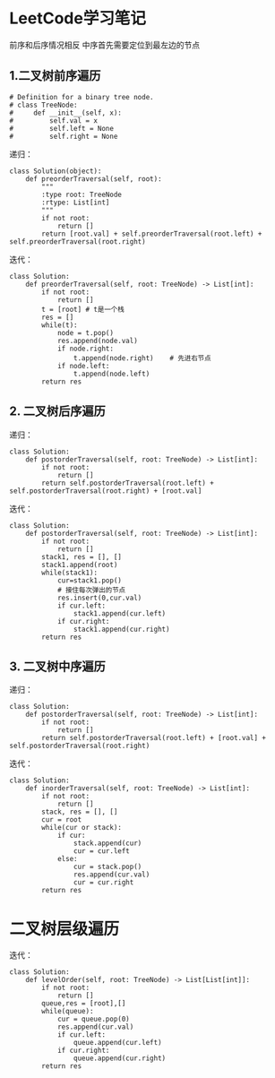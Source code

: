 <!--
 * @Author: your name
 * @Date: 2019-05-09 16:23:40
 * @LastEditTime: 2020-04-09 13:53:14
 * @LastEditors: Please set LastEditors
 * @Description: In User Settings Edit
 * @FilePath: \GitHubnotebook\LeetCode刷题总结\LeetCode学习笔记.md
 -->
# LeetCode学习笔记

前序和后序情况相反
中序首先需要定位到最左边的节点

## 1.二叉树前序遍历

    # Definition for a binary tree node.
    # class TreeNode:
    #     def __init__(self, x):
    #         self.val = x
    #         self.left = None
    #         self.right = None

递归：

    class Solution(object):
        def preorderTraversal(self, root):
            """
            :type root: TreeNode
            :rtype: List[int]
            """
            if not root:
                return []
            return [root.val] + self.preorderTraversal(root.left) + self.preorderTraversal(root.right)
迭代：

    class Solution:
        def preorderTraversal(self, root: TreeNode) -> List[int]:
            if not root:
                return []
            t = [root] # t是一个栈
            res = []
            while(t):
                node = t.pop()
                res.append(node.val)
                if node.right:
                    t.append(node.right)    # 先进右节点
                if node.left:
                    t.append(node.left)
            return res

## 2. 二叉树后序遍历

递归：

    class Solution:
        def postorderTraversal(self, root: TreeNode) -> List[int]:
            if not root:
                return []
            return self.postorderTraversal(root.left) + self.postorderTraversal(root.right) + [root.val]

迭代：

    class Solution:
        def postorderTraversal(self, root: TreeNode) -> List[int]:
            if not root:
                return []
            stack1, res = [], []
            stack1.append(root)
            while(stack1):
                cur=stack1.pop()
                # 接住每次弹出的节点
                res.insert(0,cur.val)
                if cur.left:
                    stack1.append(cur.left)
                if cur.right:
                    stack1.append(cur.right)
            return res

## 3. 二叉树中序遍历

递归：

    class Solution:
        def postorderTraversal(self, root: TreeNode) -> List[int]:
            if not root:
                return []
            return self.postorderTraversal(root.left) + [root.val] + self.postorderTraversal(root.right)

迭代：

    class Solution:
        def inorderTraversal(self, root: TreeNode) -> List[int]:
            if not root:
                return []
            stack, res = [], []
            cur = root
            while(cur or stack):
                if cur:
                    stack.append(cur)
                    cur = cur.left
                else:
                    cur = stack.pop()
                    res.append(cur.val)
                    cur = cur.right
            return res

# 二叉树层级遍历

迭代：

    class Solution:
        def levelOrder(self, root: TreeNode) -> List[List[int]]:
            if not root:
                return []
            queue,res = [root],[]
            while(queue):
                cur = queue.pop(0)
                res.append(cur.val)
                if cur.left:
                    queue.append(cur.left)
                if cur.right:
                    queue.append(cur.right)
            return res
